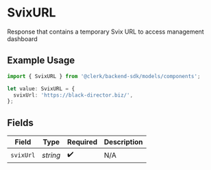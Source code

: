 # SvixURL

Response that contains a temporary Svix URL to access management dashboard

## Example Usage

```typescript
import { SvixURL } from '@clerk/backend-sdk/models/components';

let value: SvixURL = {
  svixUrl: 'https://black-director.biz/',
};
```

## Fields

| Field     | Type     | Required           | Description |
| --------- | -------- | ------------------ | ----------- |
| `svixUrl` | _string_ | :heavy_check_mark: | N/A         |
